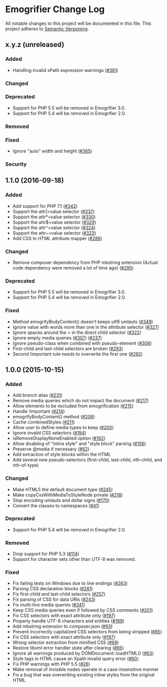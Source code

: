 # Emogrifier Change Log

All notable changes to this project will be documented in this file.
This project adheres to [Semantic Versioning](http://semver.org/).


## x.y.z (unreleased)

### Added
- Handling invalid xPath expression warnings
  ([#361](https://github.com/jjriv/emogrifier/pull/361))


### Changed


### Deprecated
- Support for PHP 5.5 will be removed in Emogrifier 3.0.
- Support for PHP 5.4 will be removed in Emogrifier 2.0.


### Removed


### Fixed
- Ignore "auto" width and height
  ([#365](https://github.com/jjriv/emogrifier/pull/365))


### Security



## 1.1.0 (2016-09-18)

### Added
- Add support for PHP 7.1
  ([#342](https://github.com/jjriv/emogrifier/pull/342))
- Support the attr|=value selector
  ([#337](https://github.com/jjriv/emogrifier/pull/337))
- Support the attr*=value selector
  ([#330](https://github.com/jjriv/emogrifier/pull/330))
- Support the attr$=value selector
  ([#329](https://github.com/jjriv/emogrifier/pull/329))
- Support the attr^=value selector
  ([#324](https://github.com/jjriv/emogrifier/pull/324))
- Support the attr~=value selector
  ([#323](https://github.com/jjriv/emogrifier/pull/323))
- Add CSS to HTML attribute mapper
  ([#288](https://github.com/jjriv/emogrifier/pull/288))


### Changed
- Remove composer dependency from PHP mbstring extension
  (Actual code dependency were removed a lot of time ago)
  ([#295](https://github.com/jjriv/emogrifier/pull/295))


### Deprecated
- Support for PHP 5.5 will be removed in Emogrifier 3.0.
- Support for PHP 5.4 will be removed in Emogrifier 2.0.


### Fixed
- Method emogrifyBodyContent() doesn't keeps utf8 umlauts
  ([#349](https://github.com/jjriv/emogrifier/pull/349))
- Ignore value with words more than one in the attribute selector
  ([#327](https://github.com/jjriv/emogrifier/pull/327))
- Ignore spaces around the > in the direct child selector
  ([#322](https://github.com/jjriv/emogrifier/pull/322))
- Ignore empty media queries
  ([#307](https://github.com/jjriv/emogrifier/pull/307))
  ([#237](https://github.com/jjriv/emogrifier/issues/237))
- Ignore pseudo-class when combined with pseudo-element
  ([#308](https://github.com/jjriv/emogrifier/pull/308))
- First-child and last-child selectors are broken
  ([#293](https://github.com/jjriv/emogrifier/pull/293))
- Second !important rule needs to overwrite the first one
  ([#292](https://github.com/jjriv/emogrifier/pull/292))



## 1.0.0 (2015-10-15)

### Added
- Add branch alias ([#231](https://github.com/jjriv/emogrifier/pull/231))
- Remove media queries which do not impact the document
  ([#217](https://github.com/jjriv/emogrifier/pull/217))
- Allow elements to be excluded from emogrification
  ([#215](https://github.com/jjriv/emogrifier/pull/215))
- Handle !important ([#214](https://github.com/jjriv/emogrifier/pull/214))
- emogrifyBodyContent() method
  ([#206](https://github.com/jjriv/emogrifier/pull/206))
- Cache combinedStyles ([#211](https://github.com/jjriv/emogrifier/pull/211))
- Allow user to define media types to keep
  ([#200](https://github.com/jjriv/emogrifier/pull/200))
- Ignore invalid CSS selectors
  ([#194](https://github.com/jjriv/emogrifier/pull/194))
- isRemoveDisplayNoneEnabled option
  ([#162](https://github.com/jjriv/emogrifier/pull/162))
- Allow disabling of "inline style" and "style block" parsing
  ([#156](https://github.com/jjriv/emogrifier/pull/156))
- Preserve @media if necessary
  ([#62](https://github.com/jjriv/emogrifier/pull/62))
- Add extraction of style blocks within the HTML
- Add several new pseudo-selectors (first-child, last-child, nth-child,
  and nth-of-type)


### Changed
- Make HTML5 the default document type
  ([#245](https://github.com/jjriv/emogrifier/pull/245))
- Make copyCssWithMediaToStyleNode private
  ([#218](https://github.com/jjriv/emogrifier/pull/218))
- Stop encoding umlauts and dollar signs
  ([#170](https://github.com/jjriv/emogrifier/pull/170))
- Convert the classes to namespaces
  ([#41](https://github.com/jjriv/emogrifier/pull/41))


### Deprecated
- Support for PHP 5.4 will be removed in Emogrifier 2.0.


### Removed
- Drop support for PHP 5.3
  ([#114](https://github.com/jjriv/emogrifier/pull/114))
- Support for character sets other than UTF-8 was removed.


### Fixed
- Fix failing tests on Windows due to line endings
  ([#263](https://github.com/jjriv/emogrifier/pull/263))
- Parsing CSS declaration blocks
  ([#261](https://github.com/jjriv/emogrifier/pull/261))
- Fix first-child and last-child selectors
  ([#257](https://github.com/jjriv/emogrifier/pull/257))
- Fix parsing of CSS for data URIs
  ([#243](https://github.com/jjriv/emogrifier/pull/243))
- Fix multi-line media queries
  ([#241](https://github.com/jjriv/emogrifier/pull/241))
- Keep CSS media queries even if followed by CSS comments
  ([#201](https://github.com/jjriv/emogrifier/pull/201))
- Fix CSS selectors with exact attribute only
  ([#197](https://github.com/jjriv/emogrifier/pull/197))
- Properly handle UTF-8 characters and entities
  ([#189](https://github.com/jjriv/emogrifier/pull/189))
- Add mbstring extension to composer.json
  ([#93](https://github.com/jjriv/emogrifier/pull/93))
- Prevent incorrectly capitalized CSS selectors from being stripped
  ([#85](https://github.com/jjriv/emogrifier/pull/85))
- Fix CSS selectors with exact attribute only
  ([#197](https://github.com/jjriv/emogrifier/pull/197))
- Wrong selector extraction from minified CSS
  ([#69](https://github.com/jjriv/emogrifier/pull/69))
- Restore libxml error handler state after clearing
  ([#65](https://github.com/jjriv/emogrifier/pull/65))
- Ignore all warnings produced by DOMDocument::loadHTML()
  ([#63](https://github.com/jjriv/emogrifier/pull/63))
- Style tags in HTML cause an Xpath invalid query error
  ([#60](https://github.com/jjriv/emogrifier/pull/60))
- Fix PHP warnings with PHP 5.5
  ([#26](https://github.com/jjriv/emogrifier/pull/26))
- Make removal of invisible nodes operate in a case-insensitive manner
- Fix a bug that was overwriting existing inline styles from the original HTML
